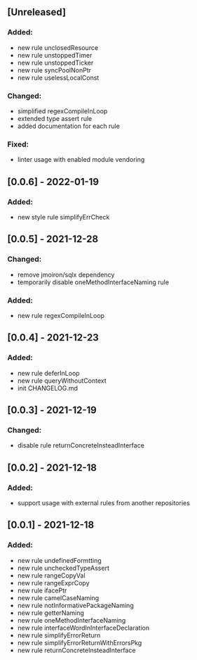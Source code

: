 ## [Unreleased]

### Added:

- new rule unclosedResource
- new rule unstoppedTimer
- new rule unstoppedTicker
- new rule syncPoolNonPtr
- new rule uselessLocalConst

### Changed:

- simplified regexCompileInLoop
- extended type assert rule
- added documentation for each rule

### Fixed:

- linter usage with enabled module vendoring

## [0.0.6] - 2022-01-19

### Added:

- new style rule simplifyErrCheck

## [0.0.5] - 2021-12-28

### Changed:

- remove jmoiron/sqlx dependency
- temporarily disable oneMethodInterfaceNaming rule

### Added:

- new rule regexCompileInLoop

## [0.0.4] - 2021-12-23

### Added:

- new rule deferInLoop
- new rule queryWithoutContext
- init CHANGELOG.md

## [0.0.3] - 2021-12-19

### Changed:

- disable rule returnConcreteInsteadInterface

## [0.0.2] - 2021-12-18

### Added:

- support usage with external rules from another repositories

## [0.0.1] - 2021-12-18

### Added:

- new rule undefinedFormtting
- new rule uncheckedTypeAssert
- new rule rangeCopyVal
- new rule rangeExprCopy
- new rule ifacePtr
- new rule camelCaseNaming
- new rule notInformativePackageNaming
- new rule getterNaming
- new rule oneMethodInterfaceNaming
- new rule interfaceWordInInterfaceDeclaration
- new rule simplifyErrorReturn
- new rule simplifyErrorReturnWithErrorsPkg
- new rule returnConcreteInsteadInterface 
